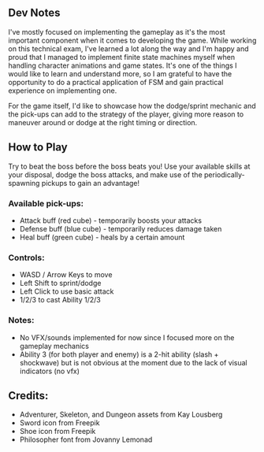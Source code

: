 ## Dev Notes

I've mostly focused on implementing the gameplay as it's the most important component when it comes to developing the game. While working on this technical exam, I've learned a lot along the way and I'm happy and proud that I managed to implement finite state machines myself when handling character animations and game states. It's one of the things I would like to learn and understand more, so I am grateful to have the opportunity to do a practical application of FSM and gain practical experience on implementing one.

For the game itself, I'd like to showcase how the dodge/sprint mechanic and the pick-ups can add to the strategy of the player, giving more reason to maneuver around or dodge at the right timing or direction.​

## How to Play

Try to beat the boss before the boss beats you! Use your available skills at your disposal, dodge the boss attacks, and make use of the periodically-spawning pickups to gain an advantage!

### Available pick-ups:

- Attack buff (red cube) - temporarily boosts your attacks
- Defense buff (blue cube) - temporarily reduces damage taken
- Heal buff (green cube) - heals by a certain amount

### Controls:

- WASD / Arrow Keys to move
- Left Shift to sprint/dodge
- Left Click to use basic attack
- 1/2/3 to cast Ability 1/2/3

### Notes:

- No VFX/sounds implemented for now since I focused more on the gameplay mechanics
- Ability 3 (for both player and enemy) is a 2-hit ability (slash + shockwave) but is not obvious at the moment due to the lack of visual indicators (no vfx)

## Credits:

- Adventurer, Skeleton, and Dungeon assets from Kay Lousberg
- Sword icon from Freepik
- Shoe icon from Freepik
- Philosopher font from  Jovanny Lemonad
